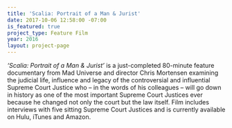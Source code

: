 ```yaml
---
title: 'Scalia: Portrait of a Man & Jurist'
date: 2017-10-06 12:58:00 -07:00
is_featured: true
project_type: Feature Film
year: 2016
layout: project-page
---
```


*‘Scalia: Portrait of a Man & Jurist’* is a just-completed 80-minute feature documentary from Mad Universe and director Chris Mortensen examining the judicial life, influence and legacy of the controversial and influential Supreme Court Justice who – in the words of his colleagues – will go down in history as one of the most important Supreme Court Justices ever because he changed not only the court but the law itself.  Film includes interviews with five sitting Supreme Court Justices and is currently available on Hulu, iTunes and Amazon.